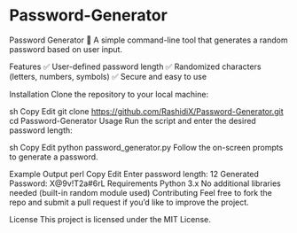 # Password-Generator
Password Generator 🔐
A simple command-line tool that generates a random password based on user input.

Features
✅ User-defined password length
✅ Randomized characters (letters, numbers, symbols)
✅ Secure and easy to use

Installation
Clone the repository to your local machine:

sh
Copy
Edit
git clone https://github.com/RashidiX/Password-Generator.git
cd Password-Generator
Usage
Run the script and enter the desired password length:

sh
Copy
Edit
python password_generator.py
Follow the on-screen prompts to generate a password.

Example Output
perl
Copy
Edit
Enter password length: 12
Generated Password: X@9v!T2a#6rL
Requirements
Python 3.x
No additional libraries needed (built-in random module used)
Contributing
Feel free to fork the repo and submit a pull request if you’d like to improve the project.

License
This project is licensed under the MIT License.
